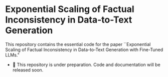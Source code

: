 # Exponential Scaling of Factual Inconsistency in Data-to-Text Generation
This repository contains the essential code for the paper ``Exponential Scaling of Factual Inconsistency in Data-to-Text Generation with Fine-Tuned LLMs."
* 🚧 This repository is under preparation. Code and documentation will be released soon.
